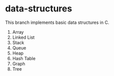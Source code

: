 # data-structures

This branch implements basic data structures in C.

1. Array
2. Linked List
3. Stack
4. Queue
5. Heap
6. Hash Table
7. Graph
8. Tree
